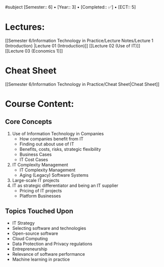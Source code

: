#subject
[Semester:: 6]   •   [Year:: 3]   •   [Completed:: ✅]  •   [ECT:: 5]

# Lectures:
[[Semester 6/Information Technology in Practice/Lecture Notes/Lecture 1 (Introduction) |Lecture 01 (Introduction)]]
[[Lecture 02 (Use of IT)]] 
[[Lecture 03 (Economics 1)]]

# Cheat Sheet
[[Semester 6/Information Technology in Practice/Cheat Sheet|Cheat Sheet]]

# Course Content:
## Core Concepts
1. Use of Information Technology in Companies
	-  How companies benefit from IT
	- Finding out about use of IT
	- Benefits, costs, risks, strategic flexibility
	- Business Cases
	- IT Cost Cases
2. IT Complexity Management
	- IT Complexity Management
	- Aging (Legacy) Software Systems
3. Large-scale IT projects
4. IT as strategic differentiator and being an IT supplier
	- Pricing of IT projects
	- Platform Businesses
## Topics Touched Upon
- IT Strategy
- Selecting software and technologies
- Open-source software
- Cloud Computing
- Data Protection and Privacy regulations
- Entrepreneurship
- Relevance of software performance
- Machine learning in practice


